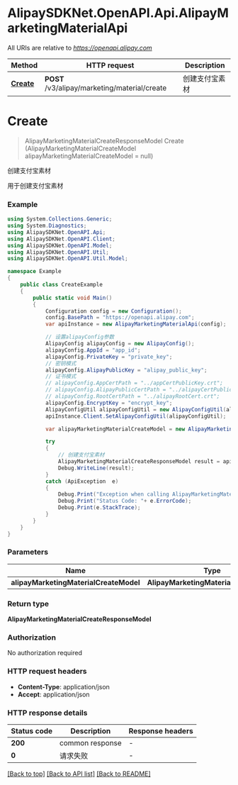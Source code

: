 # AlipaySDKNet.OpenAPI.Api.AlipayMarketingMaterialApi

All URIs are relative to *https://openapi.alipay.com*

Method | HTTP request | Description
------------- | ------------- | -------------
[**Create**](AlipayMarketingMaterialApi.md#create) | **POST** /v3/alipay/marketing/material/create | 创建支付宝素材


<a name="create"></a>
# **Create**
> AlipayMarketingMaterialCreateResponseModel Create (AlipayMarketingMaterialCreateModel alipayMarketingMaterialCreateModel = null)

创建支付宝素材

用于创建支付宝素材

### Example
```csharp
using System.Collections.Generic;
using System.Diagnostics;
using AlipaySDKNet.OpenAPI.Api;
using AlipaySDKNet.OpenAPI.Client;
using AlipaySDKNet.OpenAPI.Model;
using AlipaySDKNet.OpenAPI.Util;
using AlipaySDKNet.OpenAPI.Util.Model;

namespace Example
{
    public class CreateExample
    {
        public static void Main()
        {
            Configuration config = new Configuration();
            config.BasePath = "https://openapi.alipay.com";
            var apiInstance = new AlipayMarketingMaterialApi(config);

            // 设置alipayConfig参数
            AlipayConfig alipayConfig = new AlipayConfig();
            alipayConfig.AppId = "app_id";
            alipayConfig.PrivateKey = "private_key";
            // 密钥模式
            alipayConfig.AlipayPublicKey = "alipay_public_key";
            // 证书模式
            // alipayConfig.AppCertPath = "../appCertPublicKey.crt";
            // alipayConfig.AlipayPublicCertPath = "../alipayCertPublicKey_RSA2.crt";
            // alipayConfig.RootCertPath = "../alipayRootCert.crt";
            alipayConfig.EncryptKey = "encrypt_key";
            AlipayConfigUtil alipayConfigUtil = new AlipayConfigUtil(alipayConfig);
            apiInstance.Client.SetAlipayConfigUtil(alipayConfigUtil);

            var alipayMarketingMaterialCreateModel = new AlipayMarketingMaterialCreateModel(); // AlipayMarketingMaterialCreateModel |  (optional) 

            try
            {
                // 创建支付宝素材
                AlipayMarketingMaterialCreateResponseModel result = apiInstance.Create(alipayMarketingMaterialCreateModel);
                Debug.WriteLine(result);
            }
            catch (ApiException  e)
            {
                Debug.Print("Exception when calling AlipayMarketingMaterialApi.Create: " + e.Message );
                Debug.Print("Status Code: "+ e.ErrorCode);
                Debug.Print(e.StackTrace);
            }
        }
    }
}
```

### Parameters

Name | Type | Description  | Notes
------------- | ------------- | ------------- | -------------
 **alipayMarketingMaterialCreateModel** | **AlipayMarketingMaterialCreateModel**|  | [optional] 

### Return type

**AlipayMarketingMaterialCreateResponseModel**

### Authorization

No authorization required

### HTTP request headers

 - **Content-Type**: application/json
 - **Accept**: application/json


### HTTP response details
| Status code | Description | Response headers |
|-------------|-------------|------------------|
| **200** | common response |  -  |
| **0** | 请求失败 |  -  |

[[Back to top]](#) [[Back to API list]](../README.md#documentation-for-api-endpoints) [[Back to README]](../README.md)

